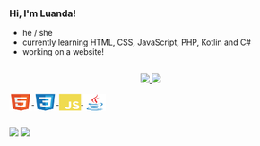 <h3>Hi, I'm Luanda!</h3>

- he / she
- currently learning HTML, CSS, JavaScript, PHP, Kotlin and C#
- working on a website!

<br>

<div align="center">
  <a href="https://github.com/m4tchat3a">
  <img height="180em" src="https://github-readme-stats.vercel.app/api?username=m4tchat3a&theme=cobalt&show_icons=true)](https://github.com/m4tchat3a/github-readme-stats"/>
  <img height="180em" src="https://github-readme-stats.vercel.app/api/top-langs/?username=m4tchat3a&theme=cobalt&layout=compact&langs_count=7)](https://github.com/m4tchat3a/github-readme-stats"/>
</div>
  
<div style="display: inline_block"><br>
  <img align="center" alt="HTML" height="30" width="40" src="https://raw.githubusercontent.com/devicons/devicon/master/icons/html5/html5-original.svg">
  <img align="center" alt="CSS" height="30" width="40" src="https://raw.githubusercontent.com/devicons/devicon/master/icons/css3/css3-original.svg">
  <img align="center" alt="Js" height="30" width="40" src="https://raw.githubusercontent.com/devicons/devicon/master/icons/javascript/javascript-plain.svg">  
  <img align="center" alt="Java" height="30" width="40" src="https://github.com/devicons/devicon/blob/master/icons/java/java-original.svg">    
</div>
  
  ##
 
<div> 
  <a href="https://br.linkedin.com/in/luanda-catarina/" target="_blank"><img src="https://img.shields.io/badge/-LinkedIn-%230077B5?style=for-the-badge&logo=linkedin&logoColor=white" target="_blank"></a> 
  <a href = "mailto: luandacaureliano@gmail.com"><img src="https://img.shields.io/badge/-Gmail-%23333?style=for-the-badge&logo=gmail&logoColor=white" target="_blank"></a>
</div>




<!---
m4tchat3a/m4tchat3a is a ✨ special ✨ repository because its `README.md` (this file) appears on your GitHub profile.
You can click the Preview link to take a look at your changes.
--->
